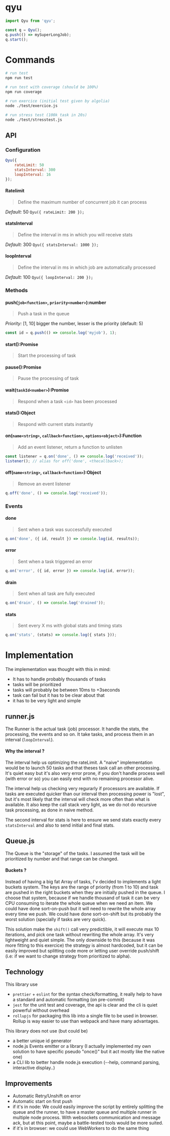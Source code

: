 
# qyu
```javascript
import Qyu from 'qyu';

const q = Qyu();
q.push(() => mySuperLongJob);
q.start();
```

# Commands
```bash
# run test
npm run test

# run test with coverage (should be 100%)
npm run coverage

# run exercice (initial test given by algolia)
node ./test/exercice.js

# run stress test (100k task in 20s)
node ./test/stresstest.js
```

## API
### Configuration
```javascript
Qyu({
    rateLimit: 50
    statsInterval: 300
    loopInterval: 16
});
```

#### Ratelimit
> Define the maximum number of concurrent job it can process

*Default:* 50
`Qyu({ rateLimit: 200 });`

#### statsInterval
> Define the interval in ms in which you will receive stats

*Default:* 300
`Qyu({ statsInterval: 1000 });`

#### loopInterval
> Define the interval in ms in which job are automatically processed

*Default:* 100
`Qyu({ loopInterval: 200 });`

### Methods
#### push(`job<function>`, `priority<number>`):number
> Push a task in the queue

*Priority:* [1, 10] bigger the number, lesser is the priority (default: 5)
```javascript
const id = q.push(() => console.log('myjob'), 1);
```
#### start():Promise
> Start the processing of task

#### pause():Promise
> Pause the processing of task

#### wait(`taskId<number>`):Promise
> Respond when a task `<id>` has been processed

#### stats():Object
> Respond with current stats instantly

#### on(`name<string>`, `callback<function>`, `options<object>`):Function
> Add an event listener, return a function to unlisten
```javascript
const listener = q.on('done', () => console.log('received'));
listener(); // alias for off('done', <thecallback>);
```

#### off(`name<string>`, `callback<function>`):Object
> Remove an event listener
```javascript
q.off('done', () => console.log('received'));
```


### Events
#### done
> Sent when a task was successfully executed
```javascript
q.on('done', ({ id, result }) => console.log(id, results));
```

#### error
> Sent when a task triggered an error
```javascript
q.on('error', ({ id, error }) => console.log(id, error));
```
#### drain
> Sent when all task are fully executed
```javascript
q.on('drain', () => console.log('drained'));
```
#### stats
> Sent every X ms with global stats and timing stats
```javascript
q.on('stats', (stats) => console.log({ stats }));
```

# Implementation

The implementation was thought with this in mind:

- It has to handle probably thousands of tasks
- tasks will be prioritized
- tasks will probably be between 10ms to +3seconds
- task can fail but it has to be clear about that
- it has to be very light and simple


## runner.js
The Runner is the actual task (job) processor. It handle the stats, the processing, the events and so on.
It take tasks, and process them in an interval (`loopInterval`).
#### Why the interval ?
The interval help us optimizing the rateLimit. A "naive" implementation would be to launch 50 tasks and that theses task call an other processing.
It's quiet easy but it's also very error prone, if you don't handle process well (with error or so) you can easily end with no remaining processor alive.

The interval help us checking very regurarly if processors are available. If tasks are executed quicker than our interval then processing power is "lost", but it's most likely that the interval will check more often than what is available. It also keep the call stack very light, as we do not do recursive task processing, as done in naive method.

The second interval for stats is here to ensure we send stats exactly every `statsInterval` and also to send initial and final stats.


## Queue.js
The Queue is the "storage" of the tasks. I assumed the task will be prioritized by number and that range can be changed.

#### Buckets ?
Instead of having a big fat Array of tasks, I'v decided to implements a light buckets system. The keys are the range of priority (from 1 to 10) and task are pushed in the right buckets when they are initially pushed in the queue.
I choose that system, because if we handle thousand of task it can be very CPU consuming to iterate the whole queue when we need an item.
We could have done sort-on-push but it will need to rewrite the whole array every time we push.
We could have done sort-on-shift but its probably the worst solution (specially if tasks are very quick).

This solution make the `shift()` call very predictible, it will execute max 10 iterations, and pick one task without rewriting the whole array. It's very lightweight and quiet simple.
The only downside to this (because it was more fitting to this exercice) the strategy is almost hardcoded, but it can be easily improved but splitting code more or letting user override push/shift (i.e: if we want to change strategy from prioritized to alpha).



## Technology
This library use
- `prettier` + `eslint` for the syntax check/formatting, it really help to have a standard and automatic formatting (on pre-commit)
- `jest` for the unit test and coverage, the api is clear and the cli is quiet powerful without overhead
- `rollupjs` for packaging this lib into a single file to be used in browser. Rollup is way easier to use than webpack and have many advantages.

This library does not use (but could be)
- a better unique id generator
- node.js Events emitter or a library (I actually implemented my own solution to have specific pseudo "once()" but it act mostly like the native one)
- a CLI lib to better handle node.js execution (--help, command parsing, interactive display..)


## Improvements
- Automatic Retry/Unshift on error
- Automatic start on first push
- if it's in node: We could easily improve the script by entirely splitting the queue and the runner, to have a master queue and multiple runner in multiple node process. With websockets communication and message ack, but at this point, maybe a battle-tested tools would be more suited.
- if it's in browser: we could use WebWorkers to do the same thing
